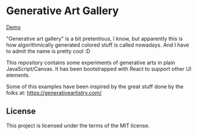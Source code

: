# Generative Art Gallery

[Demo](http://dannycalleri.github.io/generative-art-gallery)

"Generative art gallery" is a bit pretentious, I know, but apparently this is how algorithmically generated colored stuff is called nowadays.
And I have to admit the name is pretty cool :D

This repository contains some experiments of generative arts in plain JavaScript/Canvas.
It has been bootstrapped with React to support other UI elements.

Some of this examples have been inspired by the great stuff done by the folks at: https://generativeartistry.com/

## License

This project is licensed under the terms of the MIT license.
